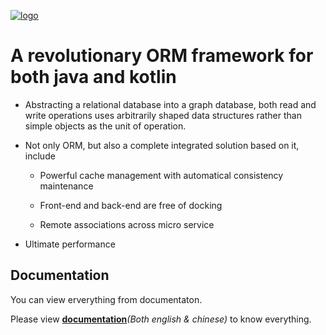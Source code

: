 
[![logo](logo.png)](https://babyfish-ct.github.io/jimmer/)

# A revolutionary ORM framework for both java and kotlin

-  Abstracting a relational database into a graph database, both read and write operations uses arbitrarily shaped data structures rather than simple objects as the unit of operation.

-  Not only ORM, but also a complete integrated solution based on it, include 

   -  Powerful cache management with automatical consistency maintenance

   -  Front-end and back-end are free of docking

   -  Remote associations across micro service

-  Ultimate performance

## Documentation

You can view erverything from documentaton.

Please view [**documentation**](https://babyfish-ct.github.io/jimmer/)*(Both english & chinese)* to know everything.
